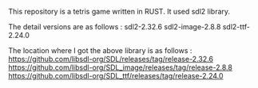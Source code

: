This repository is a tetris game written in RUST.
It used sdl2 library.

The detail versions are as follows :
    sdl2-2.32.6
    sdl2-image-2.8.8
    sdl2-ttf-2.24.0

The location where I got the above library is as follows :
    https://github.com/libsdl-org/SDL/releases/tag/release-2.32.6﻿
    https://github.com/libsdl-org/SDL_image/releases/tag/release-2.8.8﻿
    https://github.com/libsdl-org/SDL_ttf/releases/tag/release-2.24.0
